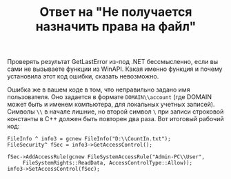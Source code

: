 ﻿---
title: "Ответ на \"Не получается назначить права на файл\""
se.owner.user_id: 240512
se.owner.display_name: "MSDN.WhiteKnight"
se.owner.link: "https://ru.stackoverflow.com/users/240512/msdn-whiteknight"
se.answer_id: 928176
se.question_id: 928164
se.post_type: answer
se.score: 1
se.is_accepted: True
---
<p>Проверять результат GetLastError из-под .NET бессмысленно, если вы сами не вызываете функции из WinAPI. Какая именно функция и почему установила этот код ошибки, сказать невозможно. </p>

<p>Ошибка же в вашем коде в том, что неправильно задано имя пользователя. Оно задается в формате <code>DOMAIN\\account</code> (где DOMAIN может быть и именем компьютера, для локальных учетных записей). Символы <code>\\</code> в начале лишние, но второй символ <code>\</code> при записи строковой константы в С++ должен быть повторен два раза. Вот итоговый рабочий код:</p>

<pre><code>FileInfo ^ info3 = gcnew FileInfo("D:\\CountIn.txt");
FileSecurity^ fSec = info3-&gt;GetAccessControl();

fSec-&gt;AddAccessRule(gcnew FileSystemAccessRule("Admin-PC\\User", 
     FileSystemRights::ReadData, AccessControlType::Allow));
info3-&gt;SetAccessControl(fSec);
</code></pre>
